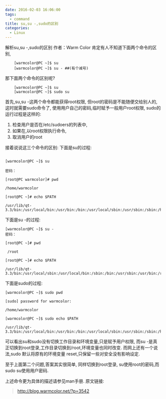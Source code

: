 ```yaml
---
date: 2016-02-03 16:06:00
tags:
  - command
title: su,su -,sudo的区别
categories:
  - Linux
---
```


解析su,su -,sudo的区别
作者：Warm Color
肯定有人不知道下面两个命令的区别,
```
	[warmcolor@PC ~]$ su
	[warmcolor@PC ~]$ su - ##(有个减号)
```

那下面两个命令的区别呢?

```
	[warmcolor@PC ~]$ su
	[warmcolor@PC ~]$ sudo su
```
 
首先,su,su -这两个命令都能获得root权限,
但root的密码是不能随便交给别人的,这时就需要sudo命令了,
使用用户自己的密码,临时赋予一般用户root权限,
sudo的运行过程是这样的:

1.	检查用户是否在/etc/sudoers的列表中,
2.	如果在,以root权限执行命令,
3.	取消用户的root
 
接着说说这三个命令的区别:
下面是su的过程:
```

[warmcolor@PC ~]$ su
 
密码：
 
[root@PC warmcolor]# pwd
 
/home/warmcolor
 
[root@PC ~]# echo $PATH
 
/usr/lib/qt-3.3/bin:/usr/local/bin:/usr/bin:/bin:/usr/local/sbin:/usr/sbin:/sbin:/home/warmcolor/bin
```
下面是su -的过程:
```
[warmcolor@PC ~]$ su -
密码：
 
[root@PC ~]# pwd
 
 /root
 
[root@PC ~]# echo $PATH
 
/usr/lib/qt-3.3/bin:/usr/local/sbin:/usr/local/bin:/sbin:/bin:/usr/sbin:/usr/bin:/root/bin
```
下面是sudo的过程:
```
[warmcolor@PC ~]$ sudo pwd
 
[sudo] password for warmcolor:
 
/home/warmcolor
 
[warmcolor@PC ~]$ sudo echo $PATH
 
/usr/lib/qt-3.3/bin:/usr/local/bin:/usr/bin:/bin:/usr/local/sbin:/usr/sbin:/sbin:/home/warmcolor/bin
```
可以看出su和sudo没有切换工作目录和环境变量,只是赋予用户权限,
而su -是真正切换到root登录,工作目录切换到/root,环境变量也同时改变.
而网上还有一个说法,sudo 默认将原有的环境变量 reset,只保留一些对安全没有影响设定.
 
至于上面第二个问题,答案其实很简单,
同样切换到root登录,
su使用root的密码,而sudo su使用用户密码.
 
上述命令更为具体的描述请参见man手册.
  原文链接: 
  >http://blog.warmcolor.net/?p=3542